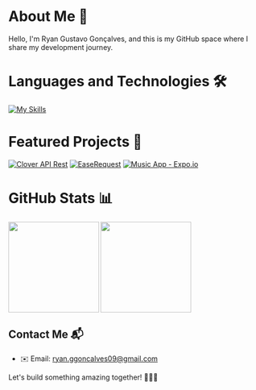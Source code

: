 # About Me 🚀

Hello, I'm Ryan Gustavo Gonçalves, and this is my GitHub space where I share my development journey.

# Languages and Technologies 🛠️
[![My Skills](https://skillicons.dev/icons?i=java,spring,javascript,typescript,html,css,vite,react,mongo,mysql,bootstrap,maven,postman)](https://skillicons.dev)

# Featured Projects 🌟

[![Clover API Rest](https://github-readme-stats.vercel.app/api/pin/?username=RyanGustavoGoncalves&repo=cloverApiRest&theme=radical)](https://github.com/RyanGustavoGoncalves/cloverApiRest)
[![EaseRequest](https://github-readme-stats.vercel.app/api/pin/?username=RyanGustavoGoncalves&repo=EaseRequest&theme=radical)](https://github.com/RyanGustavoGoncalves/EaseRequest)
[![Music App - Expo.io](https://github-readme-stats.vercel.app/api/pin/?username=RyanGustavoGoncalves&repo=AppMusica_Expo.io&theme=radical)](https://github.com/RyanGustavoGoncalves/AppMusica_Expo.io)

# GitHub Stats 📊

<div style="display: flex">
  <img height="180em" align="left" src="https://github-readme-stats.vercel.app/api?username=RyanGustavoGoncalves&show_icons=true&theme=radical" />
   <a href="https://github.com/anuraghazra/convoychat">
  <img height=180em align="center" src="https://github-readme-stats.vercel.app/api/top-langs?username=RyanGustavoGoncalves&layout=compact&langs_count=8&card_width=320&show_icons=true&theme=radical" />
  </a>
</div>

## Contact Me 📬

- ✉️ Email: ryan.ggoncalves09@gmail.com

Let's build something amazing together! 👨‍💻✨
